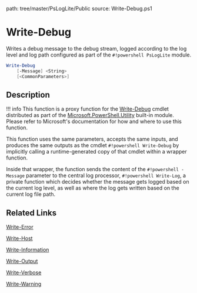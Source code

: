 path: tree/master/PsLogLite/Public
source: Write-Debug.ps1

# Write-Debug

Writes a debug message to the debug stream, logged according to the log level and log path configured as part of the `#!powershell PsLogLite` module.

```powershell
Write-Debug
    [-Message] <String>
    [<CommonParameters>]
```

## Description

!!! info
    This function is a proxy function for the [Write-Debug](https://docs.microsoft.com/en-us/powershell/module/microsoft.powershell.utility/write-debug) cmdlet distributed as part of the [Microsoft.PowerShell.Utility](https://docs.microsoft.com/en-us/powershell/module/microsoft.powershell.utility/) built-in module. Please refer to Microsoft's documentation for how and where to use this function.

This function uses the same parameters, accepts the same inputs, and produces the same outputs as the cmdlet `#!powershell Write-Debug` by implicitly calling a runtime-generated copy of that cmdlet within a wrapper function.

Inside that wrapper, the function sends the content of the `#!powershell -Message` parameter to the central log processor, `#!powershell Write-Log`, a private function which decides whether the message gets logged based on the current log level, as well as where the log gets written based on the current log file path.

## Related Links

[Write-Error](./Write-Error.md)

[Write-Host](./Write-Host.md)

[Write-Information](./Write-Information.md)

[Write-Output](./Write-Output.md)

[Write-Verbose](./Write-Verbose.md)

[Write-Warning](./Write-Warning.md)